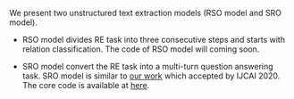 We present two unstructured text extraction models (RSO model and SRO model).

- RSO model divides RE task into three consecutive steps and starts with relation classification. The code of RSO model will coming soon.

- SRO model convert the RE task into a multi-turn question answering task. SRO model is similar to [our work](https://www.ijcai.org/Proceedings/2020/0546.pdf) which accepted by IJCAI 2020. The core code is available at [here](https://github.com/TanyaZhao/MRC4ERE.). 

 